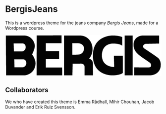 # BergisJeans
This is a wordpress theme for the jeans company *Bergis Jeans*, made for a Wordpress course.

![alt text](https://github.com/QueenE1337/BergisJeans/blob/master/img/blacklogo.png "Logo Title Text 1")

## Collaborators
We who have created this theme is Emma Rådhall, Mihir Chouhan, Jacob Duvander and Erik Ruiz Svensson.
